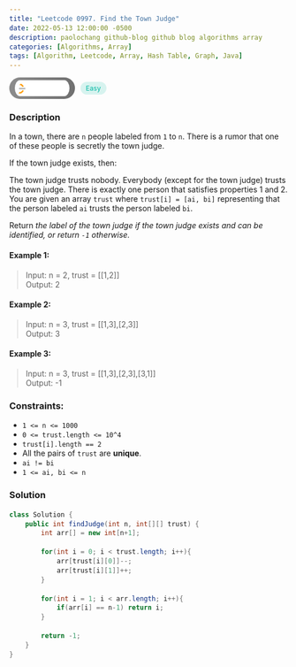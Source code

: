 ```yaml
---
title: "Leetcode 0997. Find the Town Judge"
date: 2022-05-13 12:00:00 -0500
description: paolochang github-blog github blog algorithms array
categories: [Algorithms, Array]
tags: [Algorithm, Leetcode, Array, Hash Table, Graph, Java]
---
```


<style type='text/css'>
blockquote {
  margin-left: 14px;
}
img {
  left: 0 !important;
  transform: none !important;
  -webkit-transform: none !important;
}
[class*="summary"] {
  display: none;
}
[class*="header"] {
  display: flex;
  flex-direction: row;
  align-items: center;
  gap: 10px;
}
[class*="leet_logo"] {
  height: 29px;
  padding: 5px 10px;
  border-radius: 21px;
  background-color: #f7f7f7;
  background: linear-gradient(90deg, rgba(80,80,80,0.65) 0%, rgba(36,36,36,0.65) 100%);
}
[class*="easy"] {
  color: #00B8A3;
  font-size: 12px;
  padding: 4px 10px;
  border-radius: 21px;
  background-color: rgba(0, 184, 163, 0.15);
}
[class*="medium"] {
  color: #FFC01E;
  font-size: 12px;
  padding: 4px 10px;
  border-radius: 21px;
  background-color: #FFC01E26;
}
</style>

<div class=summary>
  In a town, there are `n` people labeled from `1` to `n`. There is a rumor that one of these people is secretly the town judge.
  
  If the town judge exists, then:
  
  The town judge trusts nobody.
</div>

<div id=header class=header>
  <img class=leet_logo src="/assets/img/leetcode_logo.png" alt="Leetcode" />
  <span class=easy>Easy</span>
</div>

### Description

In a town, there are `n` people labeled from `1` to `n`. There is a rumor that one of these people is secretly the town judge.

If the town judge exists, then:

The town judge trusts nobody.
Everybody (except for the town judge) trusts the town judge.
There is exactly one person that satisfies properties 1 and 2.
You are given an array `trust` where `trust[i] = [ai, bi]` representing that the person labeled `ai` trusts the person labeled `bi`.

Return _the label of the town judge if the town judge exists and can be identified, or return `-1` otherwise._

#### Example 1:

> Input: n = 2, trust = [[1,2]]<br/>
> Output: 2

#### Example 2:

> Input: n = 3, trust = [[1,3],[2,3]]<br/>
> Output: 3

#### Example 3:

> Input: n = 3, trust = [[1,3],[2,3],[3,1]]<br/>
> Output: -1

### Constraints:

- `1 <= n <= 1000`
- `0 <= trust.length <= 10^4`
- `trust[i].length == 2`
- All the pairs of `trust` are **unique**.
- `ai != bi`
- `1 <= ai, bi <= n`

### Solution

```java
class Solution {
    public int findJudge(int n, int[][] trust) {
        int arr[] = new int[n+1];

        for(int i = 0; i < trust.length; i++){
            arr[trust[i][0]]--;
            arr[trust[i][1]]++;
        }

        for(int i = 1; i < arr.length; i++){
            if(arr[i] == n-1) return i;
        }

        return -1;
    }
}
```

<script>
  const anchor = document.getElementById("header").querySelector("a");
  anchor.classList.remove("popup");
  anchor.style.cursor = "pointer";
  anchor.setAttribute("target", "_black");
  anchor.setAttribute("href", "https://leetcode.com/problems/find-the-town-judge/");
</script>
